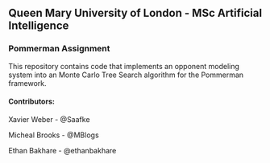 ## Queen Mary University of London - MSc Artificial Intelligence

### Pommerman Assignment

This repository contains code that implements an opponent modeling system into an Monte Carlo Tree Search algorithm
for the Pommerman framework.

#### Contributors:
Xavier Weber - @Saafke

Micheal Brooks - @MBlogs

Ethan Bakhare - @ethanbakhare